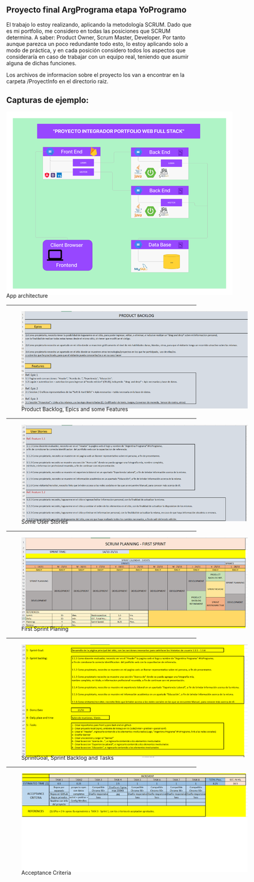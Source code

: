## Proyecto final ArgPrograma etapa YoProgramo

El trabajo lo estoy realizando, aplicando la metodología SCRUM. Dado que es mi portfolio, me considero en todas las posiciones que SCRUM determina. A saber: Product Owner, Scrum Master, Developer. Por tanto aunque parezca un poco redundante todo esto, lo estoy aplicando solo a modo de práctica, y en cada posición considero todos los aspectos que consideraría en caso de trabajar con un equipo real, teniendo que asumir alguna de dichas funciones.

Los archivos de informacion sobre el proyecto los van a encontrar en la carpeta /ProyectInfo en el directorio raiz.

## Capturas de ejemplo:

<img src="./ProjectInfo/img/YoProgramo-PortfolioWeb-Arquitectura-Manuel-Bravard.png" alt="App architecture" style="max-width:600px; max-height=600px;">
<p style="margin-top:-10px;">App architecture</p>


<hr style="margin:1rem 0;">

<figure><img src="./ProjectInfo/img/Epics-Features.png" alt="Epics and Features" style="max-width:600px; max-height=600px;">
<figcaption style="margin-top:-10px;">Product Backlog, Epics and some Features</figcaption>
</figure>

<hr style="margin:1rem 0;">

<figure><img src="./ProjectInfo/img/Some-User-Stories.png" alt="User Stories" style="max-width:600px; max-height=600px;">
<figcaption style="margin-top:-10px;">Some User Stories</figcaption>
</figure>

<hr style="margin:1rem 0;">

<figure><img src="./ProjectInfo/img/First-Sprint-Planing.png" alt="First Sprint Planing" style="max-width:600px; max-height=600px;">
<figcaption style="margin-top:-10px;">First Sprint Planing</figcaption>
</figure>

<hr style="margin:1rem 0;">

<figure><img src="./ProjectInfo/img/SprintGoal-Backlog-Tasks.png" alt="SprintGoal Backlog and Tasks" style="max-width:600px; max-height=600px;">
<figcaption style="margin-top:-10px;">SprintGoal, Sprint Backlog and Tasks</figcaption>
</figure>

<hr style="margin:1rem 0;">

<figure><img src="./ProjectInfo/img/Acceptance-Criteria.png" alt="Acceptance Criteria" style="max-width:600px; max-height=600px;">
<figcaption style="margin-top:-10px;">Acceptance Criteria</figcaption>
</figure>